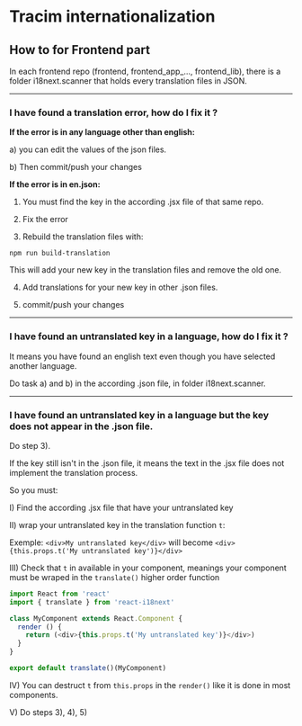 # Tracim internationalization

## How to for Frontend part

In each frontend repo (frontend, frontend_app_..., frontend_lib), there is a folder i18next.scanner that holds every translation files in JSON.

___

### I have found a translation error, how do I fix it ?

**If the error is in any language other than english:**

a) you can edit the values of the json files.

b) Then commit/push your changes

**If the error is in en.json:**

1) You must find the key in the according .jsx file of that same repo.

2) Fix the error
 
3) Rebuild the translation files with:

`npm run build-translation`

This will add your new key in the translation files and remove the old one.

4) Add translations for your new key in other .json files.

5) commit/push your changes

___

### I have found an untranslated key in a language, how do I fix it ?

It means you have found an english text even though you have selected another language. 

Do task a) and b) in the according .json file, in folder i18next.scanner.

___

### I have found an untranslated key in a language but the key does not appear in the .json file.

Do step 3).

If the key still isn't in the .json file, it means the text in the .jsx file does not implement the translation process.

So you must:

I) Find the according .jsx file that have your untranslated key

II) wrap your untranslated key in the translation function `t`:

Exemple: `<div>My untranslated key</div>` will become `<div>{this.props.t('My untranslated key')}</div>`

III) Check that `t` in available in your component, meanings your component must be wraped in the `translate()` higher order function

``` javascript
import React from 'react'
import { translate } from 'react-i18next'

class MyComponent extends React.Component {
  render () {
    return (<div>{this.props.t('My untranslated key')}</div>)
  }
}

export default translate()(MyComponent)
```

IV) You can destruct `t` from `this.props` in the `render()` like it is done in most components.

V) Do steps 3), 4), 5)
